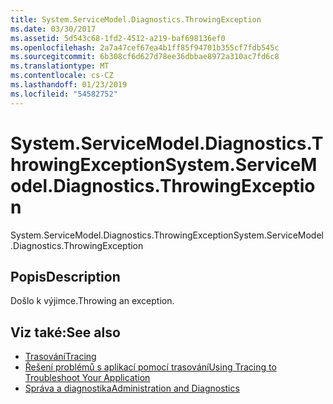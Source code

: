 ```yaml
---
title: System.ServiceModel.Diagnostics.ThrowingException
ms.date: 03/30/2017
ms.assetid: 5d543c68-1fd2-4512-a219-baf698136ef0
ms.openlocfilehash: 2a7a47cef67ea4b1ff85f94701b355cf7fdb545c
ms.sourcegitcommit: 6b308cf6d627d78ee36dbbae8972a310ac7fd6c8
ms.translationtype: MT
ms.contentlocale: cs-CZ
ms.lasthandoff: 01/23/2019
ms.locfileid: "54582752"
---
```

# <a name="systemservicemodeldiagnosticsthrowingexception"></a><span data-ttu-id="48d1c-102">System.ServiceModel.Diagnostics.ThrowingException</span><span class="sxs-lookup"><span data-stu-id="48d1c-102">System.ServiceModel.Diagnostics.ThrowingException</span></span>
<span data-ttu-id="48d1c-103">System.ServiceModel.Diagnostics.ThrowingException</span><span class="sxs-lookup"><span data-stu-id="48d1c-103">System.ServiceModel.Diagnostics.ThrowingException</span></span>  
  
## <a name="description"></a><span data-ttu-id="48d1c-104">Popis</span><span class="sxs-lookup"><span data-stu-id="48d1c-104">Description</span></span>  
 <span data-ttu-id="48d1c-105">Došlo k výjimce.</span><span class="sxs-lookup"><span data-stu-id="48d1c-105">Throwing an exception.</span></span>  
  
## <a name="see-also"></a><span data-ttu-id="48d1c-106">Viz také:</span><span class="sxs-lookup"><span data-stu-id="48d1c-106">See also</span></span>
- [<span data-ttu-id="48d1c-107">Trasování</span><span class="sxs-lookup"><span data-stu-id="48d1c-107">Tracing</span></span>](../../../../../docs/framework/wcf/diagnostics/tracing/index.md)
- [<span data-ttu-id="48d1c-108">Řešení problémů s aplikací pomocí trasování</span><span class="sxs-lookup"><span data-stu-id="48d1c-108">Using Tracing to Troubleshoot Your Application</span></span>](../../../../../docs/framework/wcf/diagnostics/tracing/using-tracing-to-troubleshoot-your-application.md)
- [<span data-ttu-id="48d1c-109">Správa a diagnostika</span><span class="sxs-lookup"><span data-stu-id="48d1c-109">Administration and Diagnostics</span></span>](../../../../../docs/framework/wcf/diagnostics/index.md)
